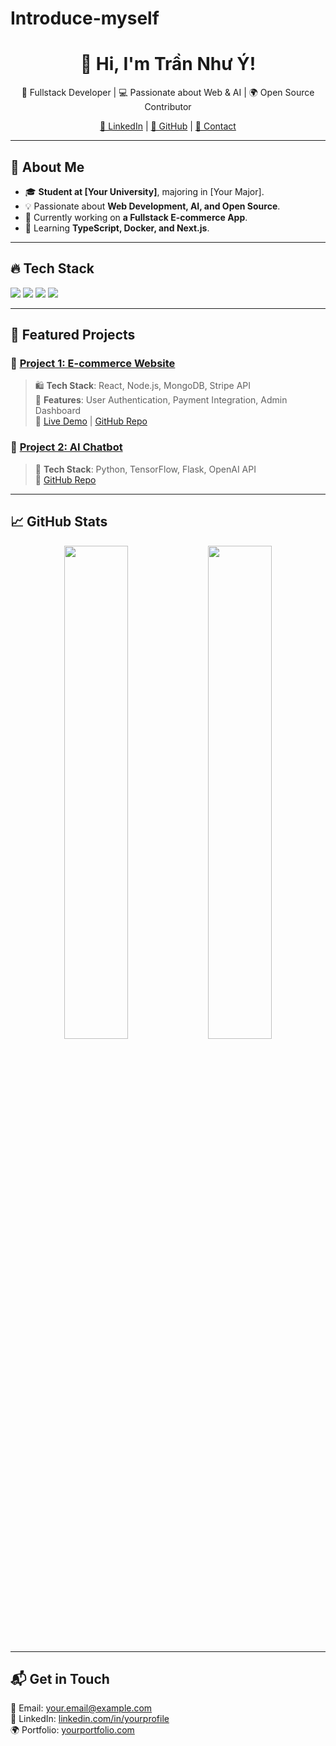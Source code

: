 # Introduce-myself
<h1 align="center">👋 Hi, I'm Trần Như Ý!</h1>

<p align="center">
  🚀 Fullstack Developer | 💻 Passionate about Web & AI | 🌍 Open Source Contributor
</p>

<p align="center">
  <a href="https://www.linkedin.com/in/nh%C6%B0-%C3%BD-tr%E1%BA%A7n-10772034a/">🔗 LinkedIn</a> |
  <a href="https://github.com/NhuY49">🐙 GitHub</a> |
  <a href="trannhuy@gmail.com">📧 Contact</a>
</p>

---

## 🚀 About Me  
- 🎓 **Student at [Your University]**, majoring in [Your Major].  
- 💡 Passionate about **Web Development, AI, and Open Source**.  
- 🔭 Currently working on **a Fullstack E-commerce App**.  
- 🌱 Learning **TypeScript, Docker, and Next.js**.  

---

## 🔥 Tech Stack  
<p align="left">
  <img src="https://img.shields.io/badge/Frontend-ReactJS-blue?style=for-the-badge&logo=react" />
  <img src="https://img.shields.io/badge/Backend-Node.js-green?style=for-the-badge&logo=node.js" />
  <img src="https://img.shields.io/badge/Database-PostgreSQL-blue?style=for-the-badge&logo=postgresql" />
  <img src="https://img.shields.io/badge/Cloud-Firebase-yellow?style=for-the-badge&logo=firebase" />
</p>

---

## 📂 Featured Projects  
### 🌟 [Project 1: E-commerce Website](https://github.com/yourusername/ecommerce-app)  
> 🛍 **Tech Stack**: React, Node.js, MongoDB, Stripe API  
> 🚀 **Features**: User Authentication, Payment Integration, Admin Dashboard  
> 🔗 [Live Demo](https://yourprojectdemo.com) | [GitHub Repo](https://github.com/yourusername/ecommerce-app)

### 📌 [Project 2: AI Chatbot](https://github.com/yourusername/ai-chatbot)  
> 🤖 **Tech Stack**: Python, TensorFlow, Flask, OpenAI API  
> 🔗 [GitHub Repo](https://github.com/yourusername/ai-chatbot)

---

## 📈 GitHub Stats  
<p align="center">
  <img src="https://github-readme-stats.vercel.app/api?username=yourusername&show_icons=true&theme=radical" width="45%" />
  <img src="https://github-readme-streak-stats.herokuapp.com/?user=yourusername&theme=radical" width="45%" />
</p>

---

## 📬 Get in Touch  
📧 Email: your.email@example.com  
💼 LinkedIn: [linkedin.com/in/yourprofile](https://linkedin.com/in/yourprofile)  
🌍 Portfolio: [yourportfolio.com](https://yourportfolio.com)  
